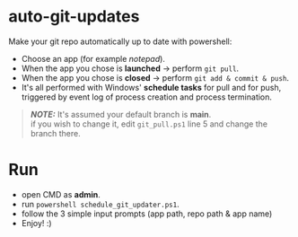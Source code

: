 # auto-git-updates
Make your git repo automatically up to date with powershell:
* Choose an app (for example *notepad*).
* When the app you chose is **launched** -> perform `git pull`.
* When the app you chose is **closed** -> perform `git add & commit & push`.
* It's all performed with Windows' **schedule tasks** for pull and for push, triggered by event log of process creation and process termination.

> **_NOTE:_**  It's assumed your default branch is **main**.  
> if you wish to change it, edit `git_pull.ps1` line 5 and change the branch there.

# Run
* open CMD as **admin**.
* run `powershell schedule_git_updater.ps1`.
* follow the 3 simple input prompts (app path, repo path & app name)
* Enjoy! :)
